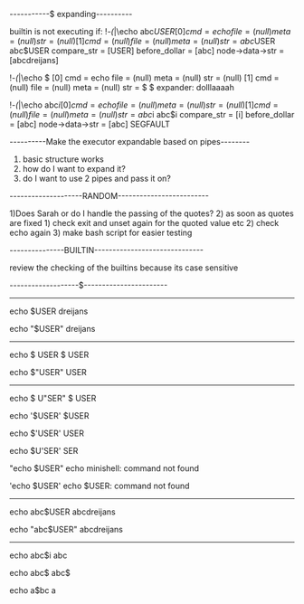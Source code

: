 -----------$ expanding----------

builtin is not executing if:
 !_-(_|\echo abc$USER
[0]      cmd = echo     file = (null)   meta = (null)   str = (null)
[1]      cmd = (null)   file = (null)   meta = (null)   str = abc$USER
abc$USER compare_str = [USER]
before_dollar = [abc]
node->data->str = [abcdreijans]

 !_-(_|\echo $
[0]      cmd = echo     file = (null)   meta = (null)   str = (null)
[1]      cmd = (null)   file = (null)   meta = (null)   str = $
$ expander:             dolllaaaah

 !_-(_|\echo abc$i
[0]      cmd = echo     file = (null)   meta = (null)   str = (null)
[1]      cmd = (null)   file = (null)   meta = (null)   str = abc$i
abc$i compare_str = [i]
before_dollar = [abc]
node->data->str = [abc]
SEGFAULT

----------Make the executor expandable based on pipes--------

1) basic structure works
2) how do I want to expand it?
3) do I want to use 2 pipes and pass it on?


--------------------RANDOM-------------------------

1)Does Sarah or do I handle the passing of the quotes?
2) as soon as quotes are fixed 
    1) check exit and unset again for the quoted value etc
    2) check echo again
3) make bash script for easier testing


---------------BUILTIN------------------------------

review the checking of the builtins because its case sensitive



-------------------$-----------------------

-----------------------------------------

echo $USER
dreijans

echo "$USER"
dreijans

------------------------------------------------

echo $ USER
$ USER

echo $"USER"
USER

-------------------------------------------------

echo $ U"SER"
$ USER

echo '$USER'
$USER

echo $'USER'
USER

echo $U'SER'
SER

"echo $USER"
echo minishell: command not found

'echo $USER'
echo $USER: command not found


-------------------------------------------------

echo abc$USER
abcdreijans

echo "abc$USER"
abcdreijans

-----------------------------------------------------

echo abc$i
abc

echo abc$
abc$

echo a$bc
a
